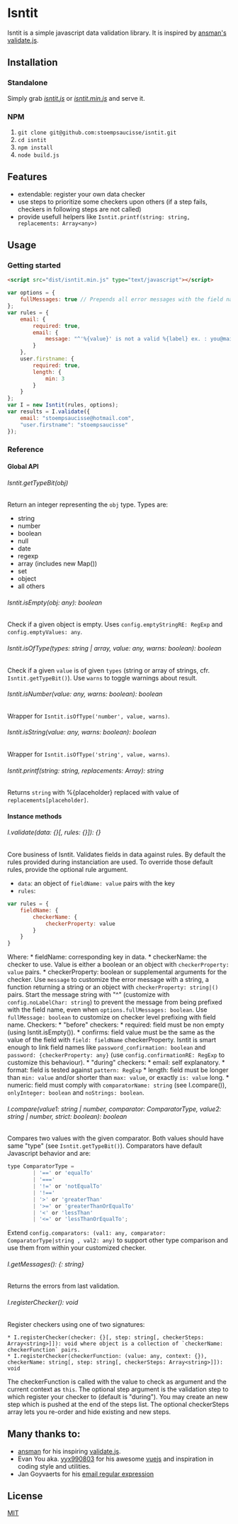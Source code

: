 Isntit
===

Isntit is a simple javascript data validation library. It is inspired by [ansman's validate.js](http://validatejs.org/).

Installation
---
### Standalone
Simply grab [*isntit.js*](https://raw.githubusercontent.com/stoempsaucisse/isntit/master/dist/isntit.js) or [*isntit.min.js*](https://raw.githubusercontent.com/stoempsaucisse/isntit/master/dist/isntit.min.js) and serve it.

### NPM
1. `git clone git@github.com:stoempsaucisse/isntit.git`
2. `cd isntit`
3. `npm install`
4. `node build.js`

Features
---
* extendable: register your own data checker
* use steps to prioritize some checkers upon others (if a step fails, checkers in following steps are not called)
* provide usefull helpers like `Isntit.printf(string: string, replacements: Array<any>)`

Usage
---
### Getting started
```html
<script src="dist/isntit.min.js" type="text/javascript"></script>
```
```js
var options = {
    fullMessages: true // Prepends all error messages with the field name
};
var rules = {
    email: {
        required: true,
        email: {
            message: "^'%{value}' is not a valid %{label} ex. : you@mail.com"
        }
    },
    user.firstname: {
        required: true,
        length: {
            min: 3
        }
    }
};
var I = new Isntit(rules, options);
var results = I.validate({
    email: "stoempsaucisse@hotmail.com",
    "user.firstname": "stoempsaucisse"
});
```
### Reference

#### Global API


###### Isntit.getTypeBit(obj)
Return an integer representing the `obj` type. Types are:
* string
* number
* boolean
* null
* date
* regexp
* array (includes new Map())
* set
* object
* all others

###### Isntit.isEmpty(obj: any): boolean
Check if a given object is empty. Uses `config.emptyStringRE: RegExp` and `config.emptyValues: any`.

###### Isntit.isOfType(types: string | array, value: any, warns: boolean): boolean
Check if a given `value` is of given `types` (string or array of strings, cfr. `Isntit.getTypeBit()`). Use `warns` to toggle warnings about result.

###### Isntit.isNumber(value: any, warns: boolean): boolean
Wrapper for `Isntit.isOfType('number', value, warns)`.

###### Isntit.isString(value: any, warns: boolean): boolean
Wrapper for `Isntit.isOfType('string', value, warns)`.

###### Isntit.printf(string: string, replacements: Array<string>): string
Returns `string` with %{placeholder} replaced with value of `replacements[placeholder]`.

#### Instance methods

###### I.validate(data: {}[, rules: {}]): {}
Core business of Isntit. Validates fields in data against rules. By default the rules provided during instanciation are used. To override those default rules, provide the optional rule argument.
* `data`: an object of `fieldName: value` pairs with the key
* `rules`:
```js
var rules = {
    fieldName: {
        checkerName: {
            checkerProperty: value
        }
    }
}
```
Where:
    * fieldName: corresponding key in data.
    * checkerName: the checker to use. Value is either a boolean or an object with `checkerProperty: value` pairs.
    * checkerProperty: boolean or supplemental arguments for the checker. Use `message` to customize the error message with a string, a function returning a string or an object with `checkerProperty: string|()` pairs. Start the message string with "^" (customize with `config.noLabelChar: string`) to prevent the message from being prefixed with the field name, even when `options.fullMessages: boolean`. Use `fullMessage: boolean` to customize on checker level prefixing with field name.
Checkers:
    * "before" checkers:
        * required: field must be non empty (using Isntit.isEmpty()).
        * confirms: field value must be the same as the value of the field with `field: fieldName` checkerProperty. Isntit is smart enough to link field names like `password_confirmation: boolean` and `password: {checkerProperty: any}` (use `config.confirmationRE: RegExp` to customize this behaviour).
    * "during" checkers:
        * email: self explanatory.
        * format: field is tested against `pattern: RegExp`
        * length: field must be longer than `min: value` and/or shorter than `max: value`, or exactly `is: value` long.
        * numeric: field must comply with `comparatorName: string` (see I.compare()), `onlyInteger: boolean` and `noStrings: boolean`.

###### I.compare(value1: string | number, comparator: ComparatorType, value2: string | number, strict: boolean): boolean
Compares two values with the given comparator. Both values should have same "type" (see `Isntit.getTypeBit()`). Comparators have default Javascript behavior and are:
```js
type ComparatorType =
        | '==' or 'equalTo'
        | '==='
        | '!=' or 'notEqualTo'
        | '!=='
        | '>' or 'greaterThan'
        | '>=' or 'greaterThanOrEqualTo'
        | '<' or 'lessThan'
        | '<=' or 'lessThanOrEqualTo';
```

Extend `config.comparators: (val1: any, comparator: ComparatorType|string , val2: any)` to support other type comparison and use them from within your customized checker.

###### I.getMessages(): {: string}
Returns the errors from last validation.

###### I.registerChecker(): void
Register checkers using one of two signatures:

    * I.registerChecker(checker: {}[, step: string[, checkerSteps: Array<string>]]): void where object is a collection of `checkerName: checkerFunction` pairs.
    * I.registerChecker(checkerFunction: (value: any, context: {}), checkerName: string[, step: string[, checkerSteps: Array<string>]]): void

The checkerFunction is called with the value to check as argument and the current context as `this`. The optional step argument is the validation step to which register your checker to (default is "during"). You may create an new step which is pushed at the end of the steps list. The optional checkerSteps array lets you re-order and hide existing and new steps.

Many thanks to:
---
* [ansman](https://github.com/ansman) for his inspiring [validate.js](http://validatejs.org/).
* Evan You aka. [yyx990803](https://github.com/vuejs) for his awesome [vuejs](http://vuejs.org) and inspiration in coding style and utilities.
* Jan Goyvaerts for his [email regular expression](http://www.regular-expressions.info/email.html)

License
---
[MIT](http://opensource.org/licenses/MIT)
